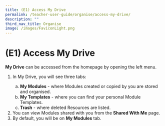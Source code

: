 ```yaml
---
title: (E1) Access My Drive
permalink: /teacher-user-guide/organise/access-my-drive/
description: ""
third_nav_title: Organise
image: /images/FaviconLight.png
---
```

<div>
<h1>(E1) Access My Drive</h1>
<p><strong>My Drive</strong> can be accessed from the homepage by opening the left menu.</p>
<ol>
<li>
<p>In My Drive, you will see three tabs:</p>
<ol style="list-style-type: lower-alpha;">
<li><strong>My Modules</strong> - where Modules created or copied by you are stored and organised.</li>
<li><strong>My Templates</strong> - where you can find your personal Module Templates.</li>
<li><strong>Trash</strong> - where deleted Resources are listed.</li>
</ol>
</li>
<li>You can view Modules shared with you from the <strong>Shared With Me</strong> page.</li>
<li>By default, you will be on <strong>My Modules</strong> tab.</li>
</ol>
</div>